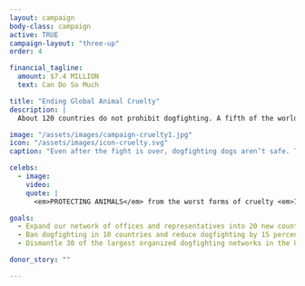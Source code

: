 ```yaml
---
layout: campaign
body-class: campaign
active: TRUE
campaign-layout: "three-up"
order: 4

financial_tagline:
  amount: $7.4 MILLION
  text: Can Do So Much

title: "Ending Global Animal Cruelty"
description: |
  About 120 countries do not prohibit dogfighting. A fifth of the world’s nations lack even a basic anti-cruelty statute. Many notorious U.S. dogfighting kingpins and kennels sell dogs internationally for fights in other countries. Building on our success at making dogfighting and malicious cruelty to animals a felony in all 50 states, we’ll export this successful approach internationally.

image: "/assets/images/campaign-cruelty1.jpg"
icon: "/assets/images/icon-cruelty.svg"
caption: "Even after the fight is over, dogfighting dogs aren’t safe. They sometimes die from their wounds or are killed if they lost the fight."

celebs:
  - image:
    video:
    quote: |
      <em>PROTECTING ANIMALS</em> from the worst forms of cruelty <em>IS PART OF A CIVIL SOCIETY<em>, and it’s time for every nation in the world to have that. <em>YOU...CAN MAKE IT A REALITY</em>.<br>—Ian Somerholder<br>Actor, <em>Vampire Diaries</em>

goals:
  - Expand our network of offices and representatives into 20 new countries with the gravest cruelty problems and the best opportunities to solve those problems.
  - Ban dogfighting in 10 countries and reduce dogfighting by 15 percent in Costa Rica and the Philippines, as measured by raids, arrests and dogfighting rings dismantled.
  - Dismantle 30 of the largest organized dogfighting networks in the United States.

donor_story: ""

---
```

